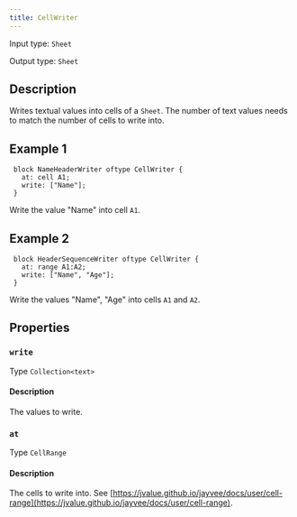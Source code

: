 ```yaml
---
title: CellWriter
---
```


<!-- Do NOT change this document as it is auto-generated from the language server -->

Input type: `Sheet`

Output type: `Sheet`

## Description

Writes textual values into cells of a `Sheet`. The number of text values needs to match the number of cells to write into.

## Example 1

```jayvee
 block NameHeaderWriter oftype CellWriter {
   at: cell A1;
   write: ["Name"];
 }
```

Write the value "Name" into cell `A1`.

## Example 2

```jayvee
 block HeaderSequenceWriter oftype CellWriter {
   at: range A1:A2;
   write: ["Name", "Age"];
 }
```

Write the values "Name", "Age" into cells `A1` and `A2`.

## Properties

### `write`

Type `Collection<text>`

#### Description

The values to write.

### `at`

Type `CellRange`

#### Description

The cells to write into. See [https://jvalue.github.io/jayvee/docs/user/cell-range](https://jvalue.github.io/jayvee/docs/user/cell-range).

